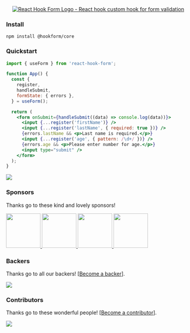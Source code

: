 <div align="center">
        <a href="https://react-hook-form.com" title="React Hook Form - Simple React forms validation">
            <img src="https://raw.githubusercontent.com/react-hook-form/react-hook-form/master/docs/logo.png" alt="React Hook Form Logo - React hook custom hook for form validation" />
        </a>
</div>

### Install

    npm install @hookform/core

### Quickstart

```jsx
import { useForm } from 'react-hook-form';

function App() {
  const {
    register,
    handleSubmit,
    formState: { errors },
  } = useForm();

  return (
    <form onSubmit={handleSubmit((data) => console.log(data))}>
      <input {...register('firstName')} />
      <input {...register('lastName', { required: true })} />
      {errors.lastName && <p>Last name is required.</p>}
      <input {...register('age', { pattern: /\d+/ })} />
      {errors.age && <p>Please enter number for age.</p>}
      <input type="submit" />
    </form>
  );
}
```

<a href="https://ui.dev/bytes/?r=bill">
  <img src="https://raw.githubusercontent.com/react-hook-form/react-hook-form/master/docs/ads-1.jpeg" />
</a>

### Sponsors

Thanks go to these kind and lovely sponsors!

<a
    target = _blank
    href = 'https://wantedlyinc.com'
/>
<img
        width = 94
        src = 'https://images.opencollective.com/wantedly/d94e44e/logo/256.png'
    />
</a>
<a
    target = _blank
    href = 'https://graphcms.com'
/>
<img
        width = 94
        src = 'https://avatars.githubusercontent.com/u/31031438'
    />
</a>
<a
    target = _blank
    href = 'https://kanamekey.com'
/>
<img
        width = 94
        src = 'https://images.opencollective.com/kaname/d15fd98/logo/256.png'
    />
</a>
<a
    target = _blank
    href = 'https://formcarry.com/'
/>
<img
        width = 94
        src = 'https://images.opencollective.com/formcarry/a40a4ea/logo/256.png'
    />
</a>

### Backers

Thanks go to all our backers! [[Become a backer](https://opencollective.com/react-hook-form#backer)].

<a href="https://opencollective.com/react-hook-form#backers">
    <img src="https://opencollective.com/react-hook-form/backers.svg?width=950" />
</a>

### Contributors

Thanks go to these wonderful people! [[Become a contributor](CONTRIBUTING.md)].

<a href="https://github.com/react-hook-form/react-hook-form/graphs/contributors">
  <img src="https://opencollective.com/react-hook-form/contributors.svg?width=890&button=false" />
</a>
